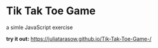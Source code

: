 # Tik Tak Toe Game
a simle JavaScript exercise

**try it out:**
https://juliatarasow.github.io/Tik-Tak-Toe-Game-/
